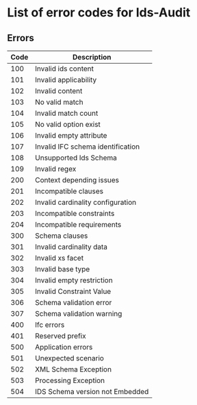 # List of error codes for Ids-Audit

## Errors

| Code | Description                            |
| ---- | -------------------------------------- |
| 100  | Invalid ids content                    |
| 101  | Invalid applicability                  |
| 102  | Invalid content                        |
| 103  | No valid match                         |
| 104  | Invalid match count                    |
| 105  | No valid option exist                  |
| 106  | Invalid empty attribute                |
| 107  | Invalid IFC schema identification      |
| 108  | Unsupported Ids Schema                 |
| 109  | Invalid regex                          |
| 200  | Context depending issues               |
| 201  | Incompatible clauses                   |
| 202  | Invalid cardinality configuration      |
| 203  | Incompatible constraints               |
| 204  | Incompatible requirements              |
| 300  | Schema clauses                         |
| 301  | Invalid cardinality data               |
| 302  | Invalid xs facet                       |
| 303  | Invalid base type                      |
| 304  | Invalid empty restriction              |
| 305  | Invalid Constraint Value               |
| 306  | Schema validation error                |
| 307  | Schema validation warning              |
| 400  | Ifc errors                             |
| 401  | Reserved prefix                        |
| 500  | Application errors                     |
| 501  | Unexpected scenario                    |
| 502  | XML Schema Exception                   |
| 503  | Processing Exception                   |
| 504  | IDS Schema version not Embedded        |
